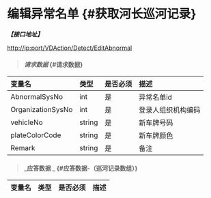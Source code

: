 # 编辑异常名单 {#获取河长巡河记录}

_**【接口地址】**_

[http://ip:port/VDAction/Detect/EditAbnormal](http://ip:port/VDAction/Detect/EditAbnormal)

> #### _请求数据_ {#请求数据}

| 变量名 | 类型 | 是否必须 | 描述 |
| :--- | :--- | :--- | :--- |
| AbnormalSysNo | int | 是 | 异常名单id |
| OrganizationSysNo | int | 是 | 登录人组织机构编码 |
| vehicleNo | string | 是 | 新车牌号码 |
| plateColorCode | string | 是 | 新车牌颜色 |
| Remark | string | 是 | 备注 |

> #### _应答数据 _ {#应答数据-（巡河记录数组）}

| 变量名 | 类型 | 是否必须 | 描述 |
| :--- | :--- | :--- | :--- |




